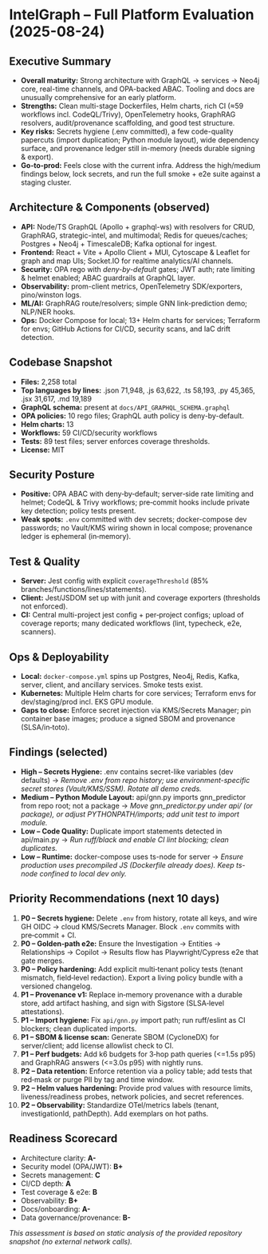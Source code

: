 # IntelGraph – Full Platform Evaluation (2025-08-24)

## Executive Summary
- **Overall maturity:** Strong architecture with GraphQL → services → Neo4j core, real-time channels, and OPA-backed ABAC. Tooling and docs are unusually comprehensive for an early platform.
- **Strengths:** Clean multi-stage Dockerfiles, Helm charts, rich CI (≈59 workflows incl. CodeQL/Trivy), OpenTelemetry hooks, GraphRAG resolvers, audit/provenance scaffolding, and good test structure.
- **Key risks:** Secrets hygiene (.env committed), a few code-quality papercuts (import duplication; Python module layout), wide dependency surface, and provenance ledger still in-memory (needs durable signing & export).
- **Go‑to‑prod:** Feels close with the current infra. Address the high/medium findings below, lock secrets, and run the full smoke + e2e suite against a staging cluster.

## Architecture & Components (observed)
- **API:** Node/TS GraphQL (Apollo + graphql-ws) with resolvers for CRUD, GraphRAG, strategic-intel, and multimodal; Redis for queues/caches; Postgres + Neo4j + TimescaleDB; Kafka optional for ingest.
- **Frontend:** React + Vite + Apollo Client + MUI, Cytoscape & Leaflet for graph and map UIs; Socket.IO for realtime analytics/AI channels.
- **Security:** OPA rego with *deny-by-default* gates; JWT auth; rate limiting & helmet enabled; ABAC guardrails at GraphQL layer.
- **Observability:** prom-client metrics, OpenTelemetry SDK/exporters, pino/winston logs.
- **ML/AI:** GraphRAG route/resolvers; simple GNN link-prediction demo; NLP/NER hooks.
- **Ops:** Docker Compose for local; 13+ Helm charts for services; Terraform for envs; GitHub Actions for CI/CD, security scans, and IaC drift detection.

## Codebase Snapshot
- **Files:** 2,258 total
- **Top languages by lines:** .json 71,948, .js 63,622, .ts 58,193, .py 45,365, .jsx 31,617, .md 19,189
- **GraphQL schema:** present at `docs/API_GRAPHQL_SCHEMA.graphql`
- **OPA policies:** 10 rego files; GraphQL auth policy is deny-by-default.
- **Helm charts:** 13
- **Workflows:** 59 CI/CD/security workflows
- **Tests:** 89 test files; server enforces coverage thresholds.
- **License:** MIT

## Security Posture
- **Positive:** OPA ABAC with deny‑by‑default; server‑side rate limiting and helmet; CodeQL & Trivy workflows; pre‑commit hooks include private key detection; policy tests present.
- **Weak spots:** `.env` committed with dev secrets; docker-compose dev passwords; no Vault/KMS wiring shown in local compose; provenance ledger is ephemeral (in‑memory).

## Test & Quality
- **Server:** Jest config with explicit `coverageThreshold` (85% branches/functions/lines/statements).
- **Client:** Jest/JSDOM set up with junit and coverage exporters (thresholds not enforced).
- **CI:** Central multi-project jest config + per‑project configs; upload of coverage reports; many dedicated workflows (lint, typecheck, e2e, scanners).

## Ops & Deployability
- **Local:** `docker-compose.yml` spins up Postgres, Neo4j, Redis, Kafka, server, client, and ancillary services. Smoke tests exist.
- **Kubernetes:** Multiple Helm charts for core services; Terraform envs for dev/staging/prod incl. EKS GPU module.
- **Gaps to close:** Enforce secret injection via KMS/Secrets Manager; pin container base images; produce a signed SBOM and provenance (SLSA/in‑toto).

## Findings (selected)
- **High – Secrets Hygiene:** .env contains secret-like variables (dev defaults) → *Remove .env from repo history; use environment-specific secret stores (Vault/KMS/SSM). Rotate all demo creds.*
- **Medium – Python Module Layout:** api/gnn.py imports gnn_predictor from repo root; not a package → *Move gnn_predictor.py under api/ (or package), or adjust PYTHONPATH/imports; add unit test to import module.*
- **Low – Code Quality:** Duplicate import statements detected in api/main.py → *Run ruff/black and enable CI lint blocking; clean duplicates.*
- **Low – Runtime:** docker-compose uses ts-node for server → *Ensure production uses precompiled JS (Dockerfile already does). Keep ts-node confined to local dev only.*

## Priority Recommendations (next 10 days)
1. **P0 – Secrets hygiene:** Delete `.env` from history, rotate all keys, and wire GH OIDC → cloud KMS/Secrets Manager. Block `.env` commits with pre‑commit + CI.
2. **P0 – Golden‑path e2e:** Ensure the Investigation → Entities → Relationships → Copilot → Results flow has Playwright/Cypress e2e that gate merges.
3. **P0 – Policy hardening:** Add explicit multi‑tenant policy tests (tenant mismatch, field‑level redaction). Export a living policy bundle with a versioned changelog.
4. **P1 – Provenance v1:** Replace in‑memory provenance with a durable store, add artifact hashing, and sign with Sigstore (SLSA‑level attestations).
5. **P1 – Import hygiene:** Fix `api/gnn.py` import path; run ruff/eslint as CI blockers; clean duplicated imports.
6. **P1 – SBOM & license scan:** Generate SBOM (CycloneDX) for server/client; add license allowlist check to CI.
7. **P1 – Perf budgets:** Add k6 budgets for 3‑hop path queries (<=1.5s p95) and GraphRAG answers (<=3.0s p95) with nightly runs.
8. **P2 – Data retention:** Enforce retention via a policy table; add tests that red‑mask or purge PII by tag and time window.
9. **P2 – Helm values hardening:** Provide prod values with resource limits, liveness/readiness probes, network policies, and secret references.
10. **P2 – Observability:** Standardize OTel/metrics labels (tenant, investigationId, pathDepth). Add exemplars on hot paths.

## Readiness Scorecard
- Architecture clarity: **A-**
- Security model (OPA/JWT): **B+**
- Secrets management: **C**
- CI/CD depth: **A**
- Test coverage & e2e: **B**
- Observability: **B+**
- Docs/onboarding: **A-**
- Data governance/provenance: **B-**

_This assessment is based on static analysis of the provided repository snapshot (no external network calls)._